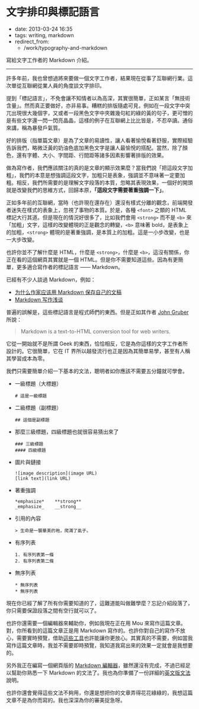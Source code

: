 # 文字排印與標記語言

- date: 2013-03-24 16:35
- tags: writing, markdown
- redirect_from:
  - /work/typography-and-markdown

寫給文字工作者的 Markdown 介紹。

-----

許多年前，我也曾想過將來要做一個文字工作者，結果現在從事了互聯網行業。這次單從互聯網從業人員的角度談文字排印。

提到「標記語言」，不免會讓不知情者以為高深，其實很簡單，正如某言「無技術含量」。然而真正要做好，亦非易事。糟糕的排版隨處可見，例如在一段文字中突兀出現很大幾個字，又或者一段黑色文字中夾雜幾句紅的綠的黃的句子，更可憎的是有些文字還一閃一閃亮晶晶，這樣的例子在互聯網上比比皆是，不忍卒讀。通俗來講，稱為暴發戶氣質。

好的排版（指單篇文章）是為了文章的易讀性，讓人看著愉悅看著舒服，實際經驗告訴我們，略微泛黃的奶油色底加黑色文字是讓人最愉悅的搭配。當然，除了顏色，還有字體、大小、字間距、行間距等諸多因素影響著排版的效果。

做為寫作者，我們應該關注的真的是文章的顯示效果麼？當我們說「把這段文字加粗」，我們的本意是想強調這段文字，加粗只是表象，強調並不意味著一定要加粗。相反，我們所需要的是理解文字段落的本質，忽略其表現效果，一個好的開頭就是改變我們的思維方式，回歸本原，**「這段文字需要著重強調一下」**。

正如多年前的互聯網，當時（也許現在還存在）還沒有樣式分離的觀念，前端開發者迷失在樣式的表象上，忽視了事物的本質。於是，各種 `<font>` 之類的 HTML 標記大行其道。但是現在的情況好很多了，比如我們會用 `<strong>` 而不是 `<b>` 來「加粗」文字，這樣的改變體現的正是觀念的轉變，`<b>` 意味著 bold，是表象上的加粗，`<strong>` 體現的是著重強調，是本質上的加粗。這是一小步改變，也是一大步改變。

也許你並不了解什麼是 HTML，什麼是 `<strong>`，什麼是 `<b>`，這沒有關係，你正在看的這個網頁其實就是一個 HTML。但是你不需要知道這些。因為有更簡單，更多適合寫作者的標記語言 —— Markdown。

已經有不少人談過 Markdown，例如：

* [为什么作家应该用 Markdown 保存自己的文稿](http://apple4us.com/2012/02/why-writers-should-use-markdown.html)
* [Markdown 写作浅谈](http://www.yangzhiping.com/tech/r-markdown-knitr.html)


普遍的誤解是，這些標記語言是程式師們的東西。但是正如其作者 [John Gruber][] 所說：

> Markdown is a text-to-HTML conversion tool for web writers.

它從一開始就不是所謂 Geek 的東西，恰恰相反，它是為你這樣的文字工作者所設計的。它很簡單，它在 IT 界所以越發流行也正是因為其簡單易學，甚至有人稱其學習成本為零。

我們只需要簡單介紹一下基本的文法，聰明者如你應該不需要五分鐘就可學會。

* 一級標題（大標題）

  ```
  # 這是一級標題
  ```

* 二級標題（副標題）

  ```
  ## 這個是副標題
  ```

* 那麼三級標題，四級標題也就很容易猜出來了

  ```
  ### 三級標題
  #### 四級標題
  ```

* 圖片與鏈接

  ```
  ![image description](image URL)
  [link text](link URL)
  ```

* 著重強調

  ```
  *emphasize*    **strong**
  _emphasize_    __strong__
  ```

* 引用的內容

  ```
  > 生命是一襲華美的袍，爬滿了虱子。
  ```

* 有序列表

  ```
  1. 有序列表第一條
  2. 有序列表第二條
  ```

* 無序列表

  ```
  * 無序列表
  * 無序列表
  ```


現在你已經了解了所有你需要知道的了，這難道能叫做難學麼？忘記介紹段落了，你只需要保證段落之間有空行就可以了。

也許你還需要一個編輯器來輔助你，例如我現在正在用 Mou 來寫作這篇文章。對，你所看到的這篇文章正是用 Markdown 寫作的。也許你對自己的寫作不放心，需要實時預覽，借助[這些工具](http://www.zhihu.com/question/19637157)也許能讓你更放心。其實真的不需要，例如當我寫作這篇文章時，我並不需要即時預覽，我知道我寫出來的效果一定就會是我想要的。

另外我正在編寫一個網頁版的 [Markdown 編輯器](http://lab.lepture.com/editor/)，雖然還沒有完成，不過已經足以幫助你熟悉一下 Markdown 的文法了。我也為你準備了一份詳細的[英文版文法](http://lab.lepture.com/editor/markdown)說明。

也許你還會覺得這些文法不夠用，你還是想把你的文章弄得花花綠綠的，我想這篇文章不是為你而寫的。我也深深為你的審美捉急呀。

[John Gruber]: http://daringfireball.net/projects/markdown/
